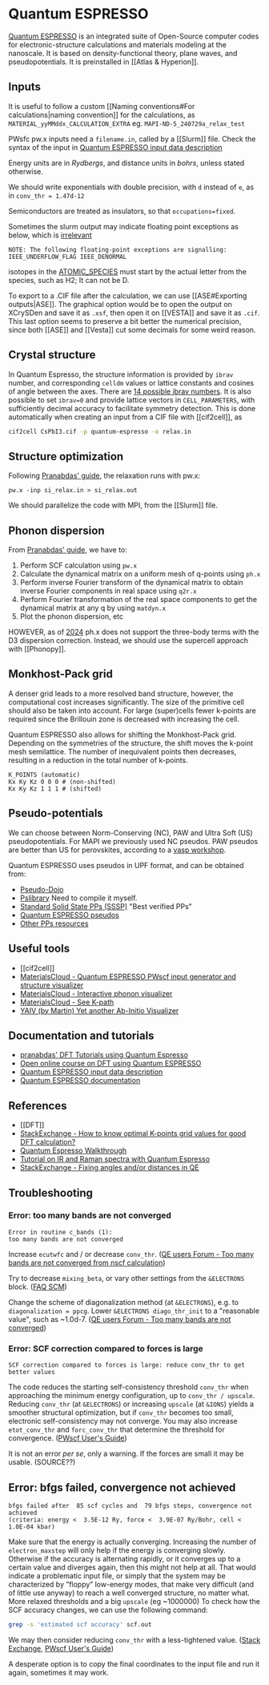 # Quantum ESPRESSO

[Quantum ESPRESSO](https://www.quantum-espresso.org/) is an integrated suite of Open-Source computer codes for electronic-structure calculations and materials modeling at the nanoscale. It is based on density-functional theory, plane waves, and pseudopotentials. It is preinstalled in [[Atlas & Hyperion]].

## Inputs

It is useful to follow a custom [[Naming conventions#For calculations|naming convention]] for the calculations, as
`MATERIAL_yyMMddx_CALCULATION_EXTRA`
eg.
`MAPI-ND-5_240729a_relax_test`

PWsfc pw.x inputs need a `filename.in`, called by a [[Slurm]] file.
Check the syntax of the input in [Quantum ESPRESSO input data description](https://www.quantum-espresso.org/documentation/input-data-description/)

Energy units are in *Rydbergs*, and distance units in *bohrs*, unless stated otherwise.

We should write exponentials with double precision, with `d` instead of `e`, as in `conv_thr = 1.47d-12`

Semiconductors are treated as insulators, so that `occupations=fixed`.

Sometimes the slurm output may indicate floating point exceptions as below, which is [irrelevant](https://lists.quantum-espresso.org/pipermail/users/2019-October/043476.html)
```
NOTE: The following floating-point exceptions are signalling: IEEE_UNDERFLOW_FLAG IEEE_DENORMAL
```

isotopes in the [ATOMIC_SPECIES](https://www.quantum-espresso.org/Doc/INPUT_PW.html#ATOMIC_SPECIES) must start by the actual letter from the species, such as H2; It can not be D.

To export to a .CIF file after the calculation, we can use [[ASE#Exporting outputs|ASE]]. The graphical option would be to open the output on XCrySDen and save it as `.xsf`, then open it on [[VESTA]] and save it as `.cif`. This last option seems to preserve a bit better the numerical precision, since both [[ASE]] and [[Vesta]] cut some decimals for some weird reason.

## Crystal structure

In Quantum Espresso, the structure information is provided by `ibrav` number, and corresponding `celldm` values or lattice constants and cosines of angle between the axes. There are [14 possible ibrav numbers](https://pranabdas.github.io/espresso/setup/crystal-structure).
It is also possible to set `ibrav=0` and provide lattice vectors in `CELL_PARAMETERS`, with sufficiently decimal accuracy to facilitate symmetry detection. This is done automatically when creating an input from a CIF file with [[cif2cell]], as
```bash
cif2cell CsPbI3.cif -p quantum-espresso -o relax.in
```

## Structure optimization

Following [Pranabdas' guide](https://pranabdas.github.io/espresso/hands-on/structure-optimization), the relaxation runs with pw.x:
```
pw.x -inp si_relax.in > si_relax.out
```
We should parallelize the code with MPI, from the [[Slurm]] file.

## Phonon dispersion

From [Pranabdas' guide](https://pranabdas.github.io/espresso/hands-on/phonon), we have to:
1. Perform SCF calculation using `pw.x`
2. Calculate the dynamical matrix on a uniform mesh of q-points using `ph.x`
3. Perform inverse Fourier transform of the dynamical matrix to obtain inverse Fourier components in real space using `q2r.x`
4. Perform Fourier transformation of the real space components to get the dynamical matrix at any q by using `matdyn.x`
5. Plot the phonon dispersion, etc

HOWEVER, as of [2024](https://www.mail-archive.com/users@lists.quantum-espresso.org/msg44417.html) ph.x does not support the three-body terms with the D3 dispersion correction. Instead, we should use the supercell approach with [[Phonopy]].

## Monkhost-Pack grid

A denser grid leads to a more resolved band structure, however, the computational cost increases significantly. The size of the primitive cell should also be taken into account. For large (super)cells fewer k-points are required since the Brillouin zone is decreased with increasing the cell.

Quantum ESPRESSO also allows for shifting the Monkhost-Pack grid. Depending on the symmetries of the structure, the shift moves the k-point mesh semilattice. The number of inequivalent points then decreases, resulting in a reduction in the total number of k-points.
```shell
K_POINTS (automatic)
Kx Ky Kz 0 0 0 # (non-shifted)
Kx Ky Kz 1 1 1 # (shifted)
```

## Pseudo-potentials

We can choose between Norm-Conserving (NC), PAW and Ultra Soft (US) pseudopotentials.
For MAPI we previously used NC pseudos.
PAW pseudos are better than US for perovskites, according to a [vasp workshop](https://www.vasp.at/vasp-workshop/pseudoppdatabase.pdf).

Quantum ESPRESSO uses pseudos in UPF format, and can be obtained from:
- [Pseudo-Dojo](http://www.pseudo-dojo.org/)
- [Pslibrary](https://dalcorso.github.io/pslibrary/) Need to compile it myself.
- [Standard Solid State PPs (SSSP)](https://www.materialscloud.org/discover/sssp/table/efficiency) "Best verified PPs"
- [Quantum ESPRESSO pseudos](http://pseudopotentials.quantum-espresso.org/)
- [Other PPs resources](https://www.quantum-espresso.org/other-resources/)

## Useful tools
- [[cif2cell]]
- [MaterialsCloud - Quantum ESPRESSO PWscf input generator and structure visualizer](https://www.materialscloud.org/work/tools/qeinputgenerator)
- [MaterialsCloud - Interactive phonon visualizer](https://interactivephonon.materialscloud.io/)
- [MaterialsCloud - See K-path](https://www.materialscloud.org/work/tools/seekpath)
- [YAIV (by Martin) Yet another Ab-Initio Visualizer](https://github.com/mgamigo/YAIV)

## Documentation and tutorials
- [pranabdas' DFT Tutorials using Quantum Espresso](https://pranabdas.github.io/espresso/)
- [Open online course on DFT using Quantum ESPRESSO](https://www.compmatphys.org/)
- [Quantum ESPRESSO input data description](https://www.quantum-espresso.org/documentation/input-data-description/)
- [Quantum ESPRESSO documentation](https://www.quantum-espresso.org/documentation/)

## References
- [[DFT]]
- [StackExchange - How to know optimal K-points grid values for good DFT calculation?](https://mattermodeling.stackexchange.com/questions/2347/how-to-know-optimal-k-points-grid-values-for-good-dft-calculation)
- [Quantum Espresso Walkthrough](https://courses.engr.illinois.edu/mse404ela/sp2021/6.DFT-walkthrough.html)
- [Tutorial on IR and Raman spectra with Quantum Espresso](https://blog.larrucea.eu/compute-ir-raman-spectra-qe/)
- [StackExchange - Fixing angles and/or distances in QE](https://mattermodeling.stackexchange.com/questions/7046/how-do-i-relax-only-the-in-plane-component-of-the-unit-cell)

## Troubleshooting

### Error: too many bands are not converged

```
Error in routine c_bands (1):
too many bands are not converged
```

Increase `ecutwfc` and / or decrease `conv_thr`.
([QE users Forum - Too many bands are not converged from nscf calculation](http://www.democritos.it/pipermail/pw_forum/2011-September/022050.html))

Try to decrease `mixing_beta`, or vary other settings from the `&ELECTRONS` block.
([FAQ SCM](https://www.scm.com/doc/QuantumEspresso/faq.html#error-in-routine-c-bands-1-too-many-bands-are-not-converged))

Change the scheme of diagonalization method (at `&ELECTRONS`), e.g. to `diagonalization = ppcg`.
Lower `&ELECTRONS diago_thr_init` to a "reasonable value", such as ~1.0d-7.
([QE users Forum - Too many bands are not converged](https://lists.quantum-espresso.org/pipermail/users/2021-February/046972.html))

### Error: SCF correction compared to forces is large

```
SCF correction compared to forces is large: reduce conv_thr to get better values
```

The code reduces the starting self-consistency threshold `conv_thr` when approaching the minimum energy configuration, up to `conv_thr / upscale`. Reducing `conv_thr` (at `&ELECTRONS`) or increasing `upscale` (at `&IONS`) yields a smoother structural optimization, but if `conv_thr` becomes too small, electronic self-consistency may not converge. You may also increase `etot_conv_thr` and `forc_conv_thr` that determine the threshold for convergence.
([PWscf User's Guide](https://www.quantum-espresso.org/Doc/user_guide_PDF/pw_user_guide.pdf))

It is not an error *per se*, only a warning. If the forces are small it may be usable.
(SOURCE??)

## Error: bfgs failed, convergence not achieved

```
bfgs failed after  85 scf cycles and  79 bfgs steps, convergence not achieved
(criteria: energy <  3.5E-12 Ry, force <  3.9E-07 Ry/Bohr, cell <  1.0E-04 kbar)
```

Make sure that the energy is actually converging. Increasing the number of `electron_maxstep` will only help if the energy is converging slowly. Otherwise if the accuracy is alternating rapidly, or it converges up to a certain value and diverges again, then this might not help at all. That would indicate a problematic input file, or simply that the system may be characterized by ”floppy” low-energy modes, that make very difficult (and of little use anyway) to reach a well converged structure, no matter what.
More relaxed thresholds and a big `upscale` (eg ~1000000)
To check how the SCF accuracy changes, we can use the following command:
```bash
grep -s 'estimated scf accuracy' scf.out 
```
We may then consider reducing `conv_thr` with a less-tightened value.
([Stack Exchange](https://mattermodeling.stackexchange.com/questions/12592/convergence-not-completed-in-scf-for-bands), [PWscf User's Guide](https://www.quantum-espresso.org/Doc/user_guide_PDF/pw_user_guide.pdf))

A desperate option is to copy the final coordinates to the input file and run it again, sometimes it may work. 

